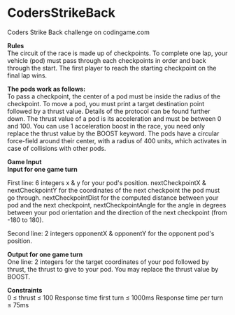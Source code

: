 # CodersStrikeBack
Coders Strike Back challenge on codingame.com

<b>Rules</b></br>
The circuit of the race is made up of checkpoints. To complete one lap, your vehicle (pod) must pass through each checkpoints in order and back through the start. The first player to reach the starting checkpoint on the final lap wins.

<b>The pods work as follows:</b><br/>
To pass a checkpoint, the center of a pod must be inside the radius of the checkpoint.
To move a pod, you must print a target destination point followed by a thrust value. Details of the protocol can be found further down.
The thrust value of a pod is its acceleration and must be between 0 and 100.
You can use 1 acceleration boost in the race, you need only replace the thrust value by the BOOST keyword.
The pods have a circular force-field around their center, with a radius of 400 units, which activates in case of collisions with other pods.

<b>Game Input</b></br>
<b>Input for one game turn</b></br>

First line: 6 integers x & y for your pod's position. nextCheckpointX & nextCheckpointY for the coordinates of the next checkpoint the pod must go through. nextCheckpointDist for the computed distance between your pod and the next checkpoint, nextCheckpointAngle for the angle in degrees between your pod orientation and the direction of the next checkpoint (from -180 to 180).

Second line: 2 integers opponentX & opponentY for the opponent pod's position.

<b>Output for one game turn</b><br/>
One line: 2 integers for the target coordinates of your pod followed by thrust, the thrust to give to your pod. You may replace the thrust value by BOOST.

<b>Constraints</b><br/>
0 ≤ thrust ≤ 100
Response time first turn ≤ 1000ms
Response time per turn ≤ 75ms
